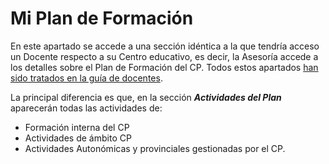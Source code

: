 # Mi Plan de Formación

En este apartado se accede a una sección idéntica a la que tendría acceso un Docente respecto a su Centro educativo, es decir, la Asesoría accede a los detalles sobre el Plan de Formación del CP. Todos estos apartados [han sido tratados en la guía de docentes](https://catedu.gitbooks.io/manual-de-doceo-3-0/content/1_doceo_para_docentes/plan-de-formacion.html).

La principal diferencia es que, en la sección **_Actividades del Plan_** aparecerán todas las actividades de:

* Formación interna del CP
* Actividades de ámbito CP
* Actividades Autonómicas y provinciales gestionadas por el CP.

